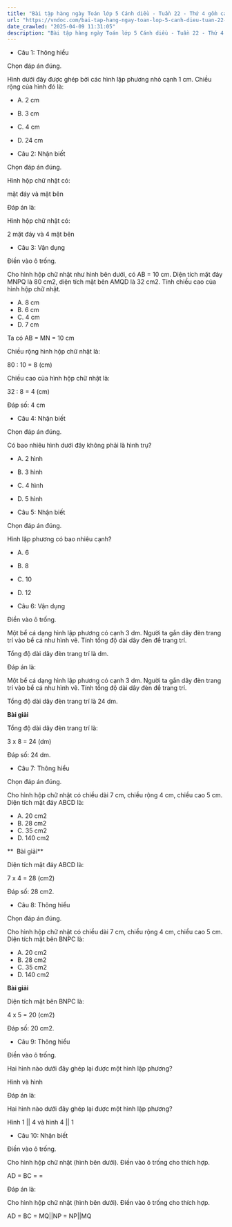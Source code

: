 ```yaml
---
title: "Bài tập hàng ngày Toán lớp 5 Cánh diều - Tuần 22 - Thứ 4 gồm các câu hỏi tổng hợp nội dung trong bài Hình hộp chữ nhật. Hình lập phương. Hình trụ được học ở Tuần 22 trong chương trình Toán lớp 5 Tập 2 Cánh diều."
url: "https://vndoc.com/bai-tap-hang-ngay-toan-lop-5-canh-dieu-tuan-22-thu-4-336486"
date_crawled: "2025-04-09 11:31:05"
description: "Bài tập hàng ngày Toán lớp 5 Cánh diều - Tuần 22 - Thứ 4 gồm các câu hỏi tổng hợp nội dung trong bài Hình hộp chữ nhật. Hình lập phương. Hình trụ được học ở Tuần 22 trong chương trình Toán lớp 5 Tập 2 Cánh diều."
---
```


* Câu 1:  Thông hiểu

Chọn đáp án đúng.

Hình dưới đây được ghép bởi các hình lập phương nhỏ cạnh 1 cm. Chiều rộng của hình đó là:

  * A. 2 cm 
  * B. 3 cm 
  * C. 4 cm 
  * D. 24 cm 



* Câu 2:  Nhận biết

Chọn đáp án đúng.

Hình hộp chữ nhật có:

mặt đáy và  mặt bên

Đáp án là:

Hình hộp chữ nhật có:

2 mặt đáy và 4 mặt bên

* Câu 3:  Vận dụng

Điền vào ô trống.

Cho hình hộp chữ nhật như hình bên dưới, có AB = 10 cm. Diện tích mặt đáy MNPQ là 80 cm2, diện tích mặt bên AMQD là 32 cm2. Tính chiều cao của hình hộp chữ nhật.

  * A. 8 cm 
  * B. 6 cm 
  * C. 4 cm 
  * D. 7 cm 



Ta có AB = MN = 10 cm

Chiều rộng hình hộp chữ nhật là:

80 : 10 = 8 (cm)

Chiều cao của hình hộp chữ nhật là:

32 : 8 = 4 (cm)

Đáp số: 4 cm

* Câu 4:  Nhận biết

Chọn đáp án đúng.

Có bao nhiêu hình dưới đây không phải là hình trụ?

  * A. 2 hình 
  * B. 3 hình 
  * C. 4 hình 
  * D. 5 hình 



* Câu 5:  Nhận biết

Chọn đáp án đúng.

Hình lập phương có bao nhiêu cạnh?

  * A. 6 
  * B. 8 
  * C. 10 
  * D. 12 



* Câu 6:  Vận dụng

Điền vào ô trống.

Một bể cá dạng hình lập phương có cạnh 3 dm. Người ta gắn dây đèn trang trí vào bể cá như hình vẽ. Tính tổng độ dài dây đèn để trang trí.

Tổng độ dài dây đèn trang trí là  dm.

Đáp án là:

Một bể cá dạng hình lập phương có cạnh 3 dm. Người ta gắn dây đèn trang trí vào bể cá như hình vẽ. Tính tổng độ dài dây đèn để trang trí.

Tổng độ dài dây đèn trang trí là 24 dm.

**Bài giải**

Tổng độ dài dây đèn trang trí là:

3 x 8 = 24 (dm)

Đáp số: 24 dm.

* Câu 7:  Thông hiểu

Chọn đáp án đúng.

Cho hình hộp chữ nhật có chiều dài 7 cm, chiều rộng 4 cm, chiều cao 5 cm. Diện tích mặt đáy ABCD là:

  * A. 20 cm2
  * B. 28 cm2
  * C. 35 cm2
  * D. 140 cm2



**  Bài giải**

Diện tích mặt đáy ABCD là:

7 x 4 = 28 (cm2)

Đáp số: 28 cm2.

* Câu 8:  Thông hiểu

Chọn đáp án đúng.

Cho hình hộp chữ nhật có chiều dài 7 cm, chiều rộng 4 cm, chiều cao 5 cm. Diện tích mặt bên BNPC là:

  * A. 20 cm2
  * B. 28 cm2
  * C. 35 cm2
  * D. 140 cm2



**Bài giải**

Diện tích mặt bên BNPC là:

4 x 5 = 20 (cm2)

Đáp số: 20 cm2.

* Câu 9:  Thông hiểu

Điền vào ô trống.

Hai hình nào dưới đây ghép lại được một hình lập phương?

Hình  và hình 

Đáp án là:

Hai hình nào dưới đây ghép lại được một hình lập phương?

Hình 1 || 4 và hình 4 || 1

* Câu 10:  Nhận biết

Điền vào ô trống.

Cho hình hộp chữ nhật (hình bên dưới). Điền vào ô trống cho thích hợp.

AD = BC =  = 

Đáp án là:

Cho hình hộp chữ nhật (hình bên dưới). Điền vào ô trống cho thích hợp.

AD = BC = MQ||NP = NP||MQ
